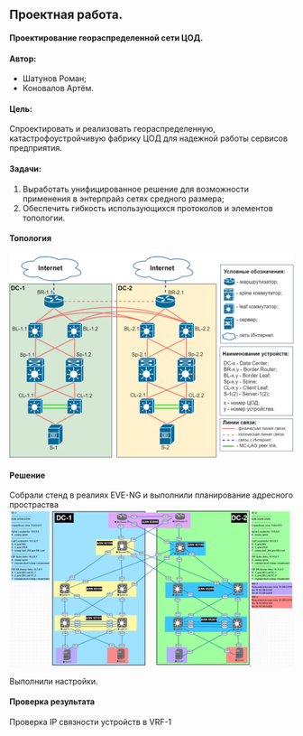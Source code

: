 ## Проектная работа.
#### Проектирование геораспределенной сети ЦОД.
#### Автор: 
- Шатунов Роман;
- Коновалов Артём. 

#### Цель:
Cпроектировать и реализовать геораспределенную, катастрофоустройчивую фабрику ЦОД для надежной работы сервисов предприятия. 

#### Задачи:
1. Выработать унифицированное решение для возможности применения в энтерпрайз сетях средного размера;
2. Обеспечить гибкость использующихся протоколов и элементов топологии.     

#### Топология 
![GP_common_topo](GP_common_topo.png)

#### Решение
Собрали стенд в реалиях EVE-NG и выполнили планирование адресного простраства 
![GP_common_top_EVE-NG](GP_common_top_EVE-NG.jpg)

Выполнили настройки.

#### Проверка результата

Проверка IP связности устройств в VRF-1

